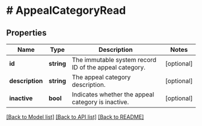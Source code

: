 # # AppealCategoryRead

## Properties

Name | Type | Description | Notes
------------ | ------------- | ------------- | -------------
**id** | **string** | The immutable system record ID of the appeal category. | [optional]
**description** | **string** | The appeal category description. | [optional]
**inactive** | **bool** | Indicates whether the appeal category is inactive. | [optional]

[[Back to Model list]](../../README.md#models) [[Back to API list]](../../README.md#endpoints) [[Back to README]](../../README.md)
